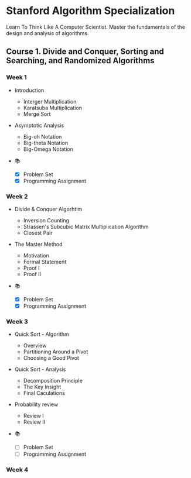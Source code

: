 # Stanford Algorithm Specialization
Learn To Think Like A Computer Scientist. Master the fundamentals of the design and analysis of algorithms.

## Course 1. Divide and Conquer, Sorting and Searching, and Randomized Algorithms

### Week 1
+ Introduction
    * Interger Multiplication
    * Karatsuba Multiplication
    * Merge Sort

+  Asymptotic Analysis
    * Big-oh Notation
    * Big-theta Notation
    * Big-Omega Notation

+ :books:
    * [x] Problem Set
    * [x] Programming Assignment

### Week 2
+ Divide & Conquer Algorhtim
    * Inversion Counting
    * Strassen's Subcubic Matrix Multiplication Algorithm
    * Closest Pair

+ The Master Method
    * Motivation
    * Formal Statement
    * Proof I
    * Proof II

+ :books:
    * [x] Problem Set
    * [x] Programming Assignment

### Week 3
+ Quick Sort - Algorithm
    * Overview
    * Partitioning Around a Pivot
    * Choosing a Good Pivot
+ Quick Sort - Analysis
    * Decomposition Principle
    * The Key Insight
    * Final Caculations
+ Probability review
    * Review I
    * Review II

+ :books:
    * [ ] Problem Set
    * [ ] Programming Assignment

### Week 4
